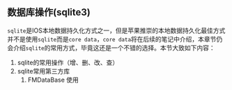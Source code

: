 ## 数据库操作(sqlite3)

`sqlite`是IOS本地数据持久化方式之一，但是苹果推崇的本地数据持久化最佳方式并不是使用`sqlite`而是`core data`，`core data`将在后续的笔记中介绍，本章节仍会介绍`sqlite`的常用方式，毕竟这还是一个不错的选择。本节大致如下内容：

1. sqlite的常用操作（增、删、改、查）
2. sqlite常用第三方库
    1. FMDataBase 使用

